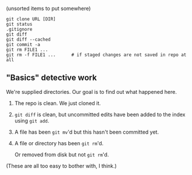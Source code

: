 (unsorted items to put somewhere)


    git clone URL [DIR]
    git status
    .gitignore
    git diff
    git diff --cached
    git commit -a
    git rm FILE1 ...
    git rm -f FILE1 ...      # if staged changes are not saved in repo at all


## "Basics" detective work

We're supplied directories. Our goal is to find out what happened here.

1.  The repo is clean. We just cloned it.

2.  `git diff` is clean, but uncommitted edits have been added to the index using `git add`.

3.  A file has been `git mv`'d but this hasn't been committed yet.

4.  A file or directory has been `git rm`'d.

    Or removed from disk but not `git rm`'d.

(These are all too easy to bother with, I think.)


